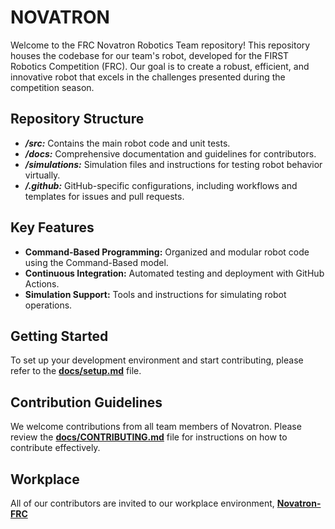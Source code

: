 # NOVATRON
Welcome to the FRC Novatron Robotics Team repository! This repository houses the codebase for our team's robot, developed for the FIRST Robotics Competition (FRC). Our goal is to create a robust, efficient, and innovative robot that excels in the challenges presented during the competition season.

## Repository Structure
* _**/src:**_ Contains the main robot code and unit tests.
* _**/docs:**_ Comprehensive documentation and guidelines for contributors.
* _**/simulations:**_ Simulation files and instructions for testing robot behavior virtually.
* _**/.github:**_ GitHub-specific configurations, including workflows and templates for issues and pull requests.

## Key Features
* **Command-Based Programming:** Organized and modular robot code using the Command-Based model.
* **Continuous Integration:** Automated testing and deployment with GitHub Actions.
* **Simulation Support:** Tools and instructions for simulating robot operations.

## Getting Started
To set up your development environment and start contributing, please refer to the [**docs/setup.md**](https://github.com/ulusata/Novatron-FRC/blob/main/docs/setup.md) file.

## Contribution Guidelines
We welcome contributions from all team members of Novatron. Please review the [**docs/CONTRIBUTING.md**](https://github.com/ulusata/Novatron-FRC/blob/main/docs/CONTRIBUTING.md) file for instructions on how to contribute effectively.

## Workplace
All of our contributors are invited to our workplace environment, [**Novatron-FRC**](https://trello.com/invite/novatronfrc/ATTI17286132a2f39e8ac839af173f4663a5A0066F46)
